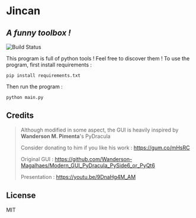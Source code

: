 # Jincan
## _A funny toolbox !_

![Build Status](https://travis-ci.org/joemccann/dillinger.svg?branch=master)

This program is full of python tools ! Feel free to discover them !
To use the program, first install requirements :
```
pip install requirements.txt
```

Then run the program :
```
python main.py
```

## Credits
> Although modified in some aspect, the GUI is heavily inspired by **Wanderson M. Pimenta**'s PyDracula
> 
> Consider donating to him if you like his work : https://gum.co/mHsRC
> 
> Original GUI : https://github.com/Wanderson-Magalhaes/Modern_GUI_PyDracula_PySide6_or_PyQt6
> 
>Presentation : https://youtu.be/9DnaHg4M_AM


## License

MIT

